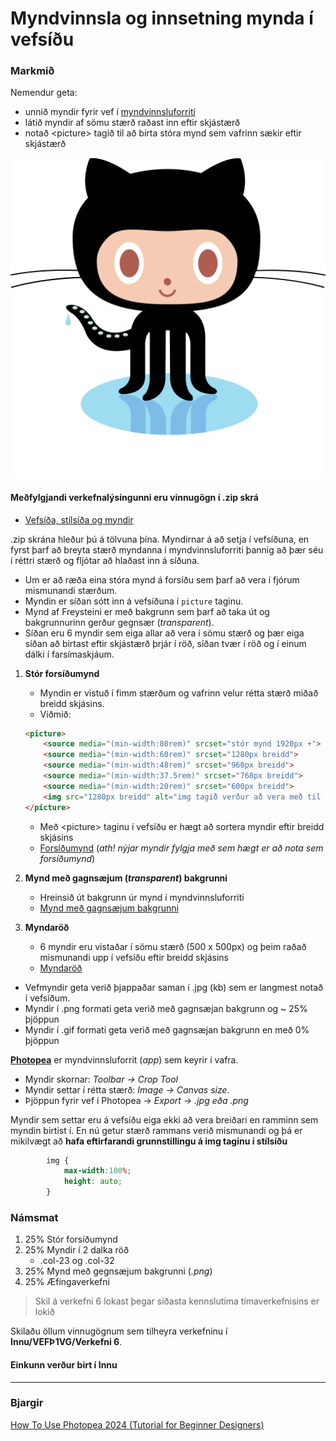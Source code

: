# Myndvinnsla og innsetning mynda í vefsíðu

### Markmið

Nemendur geta:

* unnið myndir fyrir vef í [myndvinnsluforriti](https://www.photopea.com/)
* látið myndir af sömu stærð raðast inn eftir skjástærð 
* notað &lt;picture> tagið til að birta stóra mynd sem vafrinn sækir eftir skjástærð 

![Octocat](github-octocat.svg)

#### Meðfylgjandi verkefnalýsingunni eru vinnugögn í .zip skrá

* [Vefsíða, stílsíða og myndir](Namsefni-6/vinnugogn.zip)  

.zip skrána hleður þú á tölvuna þína. Myndirnar á að setja í vefsíðuna, en fyrst þarf að breyta stærð myndanna í myndvinnsluforriti þannig að þær séu í réttri stærð og fljótar að hlaðast inn á síðuna. 

- Um er að ræða eina stóra mynd á forsíðu sem þarf að vera í fjórum mismunandi stærðum. 
- Myndin er síðan sótt inn á vefsíðuna í ` picture ` taginu.
- Mynd af Freysteini er með bakgrunn sem þarf að taka út og bakgrunnurinn gerður gegnsær (_transparent_). 
- Síðan eru 6 myndir sem eiga allar að vera í sömu stærð og þær eiga síðan að birtast eftir skjástærð þrjár í röð, síðan tvær í röð og í einum dálki í farsímaskjáum. 

1. **Stór forsíðumynd**
    * Myndin er vistuð í fimm stærðum og vafrinn velur rétta stærð miðað breidd skjásins. 
    * Viðmið: <br>

    ```HTML
    <picture>
        <source media="(min-width:80rem)" srcset="stór mynd 1920px +">
        <source media="(min-width:60rem)" srcset="1280px breidd">
        <source media="(min-width:48rem)" srcset="960px breidd"> 
        <source media="(min-width:37.5rem)" srcset="768px breidd">
        <source media="(min-width:20rem)" srcset="600px breidd">
        <img src="1280px breidd" alt="img tagið verður að vera með til vara (fallback)" style="width:auto;">
    </picture>
    ```
        
    * Með &lt;picture> taginu í vefsíðu er hægt að sortera myndir eftir breidd skjásins
    * [Forsíðumynd](myndir/mynd1.jpg) (_ath! nýjar myndir fylgja með sem hægt er að nota sem forsíðumynd_)
1. **Mynd með gagnsæjum (_transparent_) bakgrunni**
    * Hreinsið út bakgrunn úr mynd í myndvinnsluforriti 
    * [Mynd með gagnsæjum bakgrunni](myndir/mynd2.jpg)
1. **Myndaröð** 
    * 6 myndir eru vistaðar í sömu stærð  (500 x 500px) og þeim raðað mismunandi upp í vefsíðu eftir breidd skjásins
    * [Myndaröð](myndir/mynd3.jpg)

* Vefmyndir geta verið þjappaðar saman í .jpg (kb) sem er langmest notað í vefsíðum. 
* Myndir í .png formati geta verið með gagnsæjan bakgrunn og ~ 25% þjöppun
* Myndir í .gif formati geta verið með gagnsæjan bakgrunn en með 0% þjöppun

**[Photopea](https://www.photopea.com/)** er myndvinnsluforrit (_app_) sem keyrir í vafra.

* Myndir skornar:  _Toolbar -> Crop Tool_
* Myndir settar í rétta stærð: _Image -> Canvas size_.
* Þjöppun fyrir vef  í Photopea  -> _Export -> .jpg eða .png_
    
Myndir sem settar eru á vefsíðu eiga ekki að vera breiðari en ramminn sem myndin birtist í. En nú getur stærð rammans verið mismunandi og þá er mikilvægt að **hafa eftirfarandi grunnstillingu á img taginu í stílsíðu** 

```CSS
        img { 
            max-width:100%;
            height: auto;
        }
```

### Námsmat

1. 25% Stór forsíðumynd 
1. 25% Myndir í 2 dalka röð
   * .col-23 og .col-32  
1. 25% Mynd með gegnsæjum bakgrunni	(_.png_)
1. 25% Æfingaverkefni


> Skil á verkefni 6 lokast þegar síðasta kennslutíma tímaverkefnisins er lokið

Skilaðu öllum vinnugögnum sem tilheyra verkefninu í **Innu/VEFÞ1VG/Verkefni 6**. 

#### Einkunn verður birt í Innu

---

### Bjargir

[How To Use Photopea 2024 (Tutorial for Beginner Designers)](https://www.youtube.com/watch?v=JIdvvG9ZX7c)

